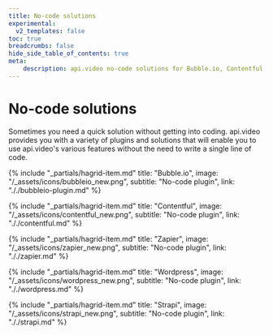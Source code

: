 ```yaml
---
title: No-code solutions
experimental:
  v2_templates: false
toc: true
breadcrumbs: false
hide_side_table_of_contents: true
meta: 
    description: api.video no-code solutions for Bubble.io, Contentful, Wordpress, Strapi, and Zapier.
---
```


# No-code solutions

Sometimes you need a quick solution without getting into coding. api.video provides you with a variety of plugins and solutions that will enable you to use api.video's various features without the need to write a single line of code.

<div class="hagrid">

{% include "_partials/hagrid-item.md" title: "Bubble.io", image: "/_assets/icons/bubbleio_new.png", subtitle: "No-code plugin",  link: "././bubbleio-plugin.md" %}

{% include "_partials/hagrid-item.md" title: "Contentful", image: "/_assets/icons/contentful_new.png", subtitle: "No-code plugin",  link: "././contentful.md" %}

{% include "_partials/hagrid-item.md" title: "Zapier", image: "/_assets/icons/zapier_new.png", subtitle: "No-code plugin",  link: "././zapier.md" %}

{% include "_partials/hagrid-item.md" title: "Wordpress", image: "/_assets/icons/wordpress_new.png", subtitle: "No-code plugin",  link: "././wordpress.md" %}

{% include "_partials/hagrid-item.md" title: "Strapi", image: "/_assets/icons/strapi_new.png", subtitle: "No-code plugin",  link: "././strapi.md" %}

</div>